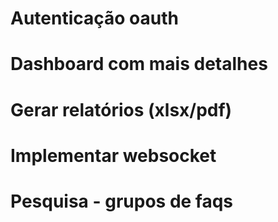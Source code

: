 # Autenticação oauth

# Dashboard com mais detalhes

# Gerar relatórios (xlsx/pdf)

# Implementar websocket


# Pesquisa - grupos de faqs